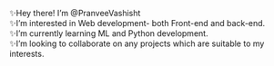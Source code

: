 ✨Hey there! I’m @PranveeVashisht <br/>
✨I’m interested in Web development- both Front-end and back-end.<br/>
✨I’m currently learning ML and Python development.<br/>
✨I’m looking to collaborate on any projects which are suitable to my interests.<br/>


<!---
PranveeVashisht/PranveeVashisht is a ✨ special ✨ repository because its `README.md` (this file) appears on your GitHub profile.
You can click the Preview link to take a look at your changes.
--->
